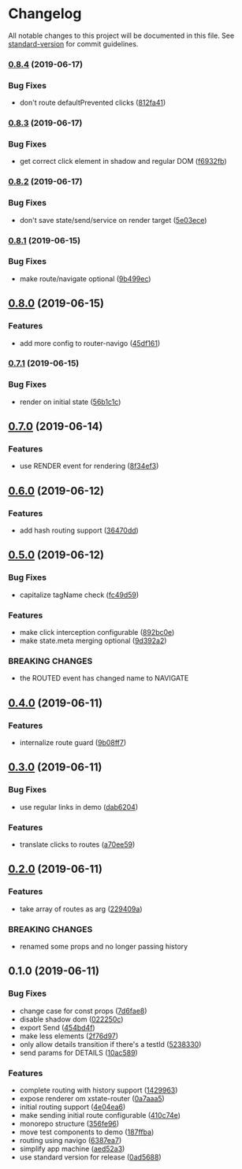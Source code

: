 # Changelog

All notable changes to this project will be documented in this file. See [standard-version](https://github.com/conventional-changelog/standard-version) for commit guidelines.

### [0.8.4](https://github.com/mikaelkaron/stencil-xstate-router/compare/v0.8.3...v0.8.4) (2019-06-17)


### Bug Fixes

* don't route defaultPrevented clicks ([812fa41](https://github.com/mikaelkaron/stencil-xstate-router/commit/812fa41))



### [0.8.3](https://github.com/mikaelkaron/stencil-xstate-router/compare/v0.8.2...v0.8.3) (2019-06-17)


### Bug Fixes

* get correct click element in shadow and regular DOM ([f6932fb](https://github.com/mikaelkaron/stencil-xstate-router/commit/f6932fb))



### [0.8.2](https://github.com/mikaelkaron/stencil-xstate-router/compare/v0.8.1...v0.8.2) (2019-06-17)


### Bug Fixes

* don't save state/send/service on render target ([5e03ece](https://github.com/mikaelkaron/stencil-xstate-router/commit/5e03ece))



### [0.8.1](https://github.com/mikaelkaron/stencil-xstate-router/compare/v0.8.0...v0.8.1) (2019-06-15)


### Bug Fixes

* make route/navigate optional ([9b499ec](https://github.com/mikaelkaron/stencil-xstate-router/commit/9b499ec))



## [0.8.0](https://github.com/mikaelkaron/stencil-xstate-router/compare/v0.7.1...v0.8.0) (2019-06-15)


### Features

* add more config to router-navigo ([45df161](https://github.com/mikaelkaron/stencil-xstate-router/commit/45df161))



### [0.7.1](https://github.com/mikaelkaron/stencil-xstate-router/compare/v0.7.0...v0.7.1) (2019-06-15)


### Bug Fixes

* render on initial state ([56b1c1c](https://github.com/mikaelkaron/stencil-xstate-router/commit/56b1c1c))



## [0.7.0](https://github.com/mikaelkaron/stencil-xstate-router/compare/v0.6.0...v0.7.0) (2019-06-14)


### Features

* use RENDER event for rendering ([8f34ef3](https://github.com/mikaelkaron/stencil-xstate-router/commit/8f34ef3))



## [0.6.0](https://github.com/mikaelkaron/stencil-xstate-router/compare/v0.5.0...v0.6.0) (2019-06-12)


### Features

* add hash routing support ([36470dd](https://github.com/mikaelkaron/stencil-xstate-router/commit/36470dd))



## [0.5.0](https://github.com/mikaelkaron/stencil-xstate-router/compare/v0.4.0...v0.5.0) (2019-06-12)


### Bug Fixes

* capitalize tagName check ([fc49d59](https://github.com/mikaelkaron/stencil-xstate-router/commit/fc49d59))


### Features

* make click interception configurable ([892bc0e](https://github.com/mikaelkaron/stencil-xstate-router/commit/892bc0e))
* make state.meta merging optional ([9d392a2](https://github.com/mikaelkaron/stencil-xstate-router/commit/9d392a2))


### BREAKING CHANGES

* the ROUTED event has changed name to NAVIGATE



## [0.4.0](https://github.com/mikaelkaron/stencil-xstate-router/compare/v0.3.0...v0.4.0) (2019-06-11)


### Features

* internalize route guard ([9b08ff7](https://github.com/mikaelkaron/stencil-xstate-router/commit/9b08ff7))



## [0.3.0](https://github.com/mikaelkaron/stencil-xstate-router/compare/v0.2.0...v0.3.0) (2019-06-11)


### Bug Fixes

* use regular links in demo ([dab6204](https://github.com/mikaelkaron/stencil-xstate-router/commit/dab6204))


### Features

* translate clicks to routes ([a70ee59](https://github.com/mikaelkaron/stencil-xstate-router/commit/a70ee59))



## [0.2.0](https://github.com/mikaelkaron/stencil-xstate-router/compare/v0.1.0...v0.2.0) (2019-06-11)


### Features

* take array of routes as arg ([229409a](https://github.com/mikaelkaron/stencil-xstate-router/commit/229409a))


### BREAKING CHANGES

* renamed some props and no longer passing history



## 0.1.0 (2019-06-11)


### Bug Fixes

* change case for const props ([7d6fae8](https://github.com/mikaelkaron/stencil-xstate-router/commit/7d6fae8))
* disable shadow dom ([022250c](https://github.com/mikaelkaron/stencil-xstate-router/commit/022250c))
* export Send ([454bd4f](https://github.com/mikaelkaron/stencil-xstate-router/commit/454bd4f))
* make less elements ([2f76d97](https://github.com/mikaelkaron/stencil-xstate-router/commit/2f76d97))
* only allow details transition if there's a testId ([5238330](https://github.com/mikaelkaron/stencil-xstate-router/commit/5238330))
* send params for DETAILS ([10ac589](https://github.com/mikaelkaron/stencil-xstate-router/commit/10ac589))


### Features

* complete routing with history support ([1429963](https://github.com/mikaelkaron/stencil-xstate-router/commit/1429963))
* expose renderer om xstate-router ([0a7aaa5](https://github.com/mikaelkaron/stencil-xstate-router/commit/0a7aaa5))
* initial routing support ([4e04ea6](https://github.com/mikaelkaron/stencil-xstate-router/commit/4e04ea6))
* make sending initial route configurable ([410c74e](https://github.com/mikaelkaron/stencil-xstate-router/commit/410c74e))
* monorepo structure ([356fe96](https://github.com/mikaelkaron/stencil-xstate-router/commit/356fe96))
* move test components to demo ([187ffba](https://github.com/mikaelkaron/stencil-xstate-router/commit/187ffba))
* routing using navigo ([6387ea7](https://github.com/mikaelkaron/stencil-xstate-router/commit/6387ea7))
* simplify app machine ([aed52a3](https://github.com/mikaelkaron/stencil-xstate-router/commit/aed52a3))
* use standard version for release ([0ad5688](https://github.com/mikaelkaron/stencil-xstate-router/commit/0ad5688))
